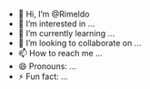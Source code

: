 - 👋 Hi, I’m @Rimeldo
- 👀 I’m interested in ...
- 🌱 I’m currently learning ...
- 💞️ I’m looking to collaborate on ...
- 📫 How to reach me ...
- 😄 Pronouns: ...
- ⚡ Fun fact: ...

<!---
Rimeldo/Rimeldo is a ✨ special ✨ repository because its `README.md` (this file) appears on your GitHub profile.
You can click the Preview link to take a look at your changes.
--->
